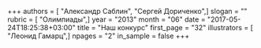 +++
authors = [ "Александр Саблин", "Сергей Дориченко",]
slogan = ""
rubric = [ "Олимпиады",]
year = "2013"
month = "06"
date = "2017-05-24T18:25:38+03:00"
title = "Наш конкурс"
first_page = "32"
illustrators = [ "Леонид Гамарц",]
npages = "2"
in_sample = false
+++
